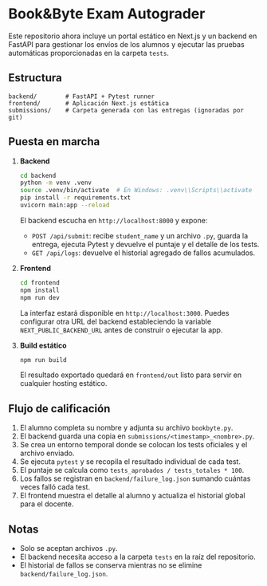 # Book&Byte Exam Autograder

Este repositorio ahora incluye un portal estático en Next.js y un backend en FastAPI para gestionar los envíos de los alumnos y ejecutar las pruebas automáticas proporcionadas en la carpeta `tests`.

## Estructura

```
backend/        # FastAPI + Pytest runner
frontend/       # Aplicación Next.js estática
submissions/    # Carpeta generada con las entregas (ignoradas por git)
```

## Puesta en marcha

1. **Backend**
   ```bash
   cd backend
   python -m venv .venv
   source .venv/bin/activate  # En Windows: .venv\\Scripts\\activate
   pip install -r requirements.txt
   uvicorn main:app --reload
   ```
   El backend escucha en `http://localhost:8000` y expone:
   - `POST /api/submit`: recibe `student_name` y un archivo `.py`, guarda la entrega, ejecuta Pytest y devuelve el puntaje y el detalle de los tests.
   - `GET /api/logs`: devuelve el historial agregado de fallos acumulados.

2. **Frontend**
   ```bash
   cd frontend
   npm install
   npm run dev
   ```
   La interfaz estará disponible en `http://localhost:3000`. Puedes configurar otra URL del backend estableciendo la variable `NEXT_PUBLIC_BACKEND_URL` antes de construir o ejecutar la app.

3. **Build estático**
   ```bash
   npm run build
   ```
   El resultado exportado quedará en `frontend/out` listo para servir en cualquier hosting estático.

## Flujo de calificación

1. El alumno completa su nombre y adjunta su archivo `bookbyte.py`.
2. El backend guarda una copia en `submissions/<timestamp>_<nombre>.py`.
3. Se crea un entorno temporal donde se colocan los tests oficiales y el archivo enviado.
4. Se ejecuta `pytest` y se recopila el resultado individual de cada test.
5. El puntaje se calcula como `tests_aprobados / tests_totales * 100`.
6. Los fallos se registran en `backend/failure_log.json` sumando cuántas veces falló cada test.
7. El frontend muestra el detalle al alumno y actualiza el historial global para el docente.

## Notas

- Solo se aceptan archivos `.py`.
- El backend necesita acceso a la carpeta `tests` en la raíz del repositorio.
- El historial de fallos se conserva mientras no se elimine `backend/failure_log.json`.
